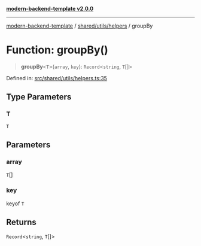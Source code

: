 [**modern-backend-template v2.0.0**](../../../../README.md)

***

[modern-backend-template](../../../../modules.md) / [shared/utils/helpers](../README.md) / groupBy

# Function: groupBy()

> **groupBy**\<`T`\>(`array`, `key`): `Record`\<`string`, `T`[]\>

Defined in: [src/shared/utils/helpers.ts:35](https://github.com/maemreyo/saas-4cus-nodejs/blob/2a5b3f3aa11335dfa561e80e1feabb8e6084261e/src/shared/utils/helpers.ts#L35)

## Type Parameters

### T

`T`

## Parameters

### array

`T`[]

### key

keyof `T`

## Returns

`Record`\<`string`, `T`[]\>
